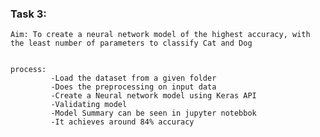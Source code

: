 ### Task 3: 

    Aim: To create a neural network model of the highest accuracy, with the least number of parameters to classify Cat and Dog 
    
    
    process: 
             -Load the dataset from a given folder 
             -Does the preprocessing on input data
             -Create a Neural network model using Keras API
             -Validating model
             -Model Summary can be seen in jupyter notebbok 
             -It achieves around 84% accuracy
             
             
